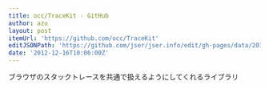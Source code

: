 ```yaml
---
title: occ/TraceKit · GitHub
author: azu
layout: post
itemUrl: 'https://github.com/occ/TraceKit'
editJSONPath: 'https://github.com/jser/jser.info/edit/gh-pages/data/2012/12/index.json'
date: '2012-12-16T10:06:00Z'
---
```

ブラウザのスタックトレースを共通で扱えるようにしてくれるライブラリ
